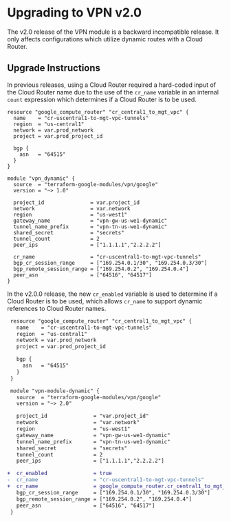 # Upgrading to VPN v2.0

The v2.0 release of the VPN module is a backward incompatible release.
It only affects configurations which utilize dynamic routes with a
Cloud Router.

## Upgrade Instructions

In previous releases, using a Cloud Router required a hard-coded input
of the Cloud Router name due to the use of the `cr_name` variable in an
internal `count` expression which determines if a Cloud Router is to
be used.

```hcl
resource "google_compute_router" "cr_central1_to_mgt_vpc" {
  name    = "cr-uscentral1-to-mgt-vpc-tunnels"
  region  = "us-central1"
  network = var.prod_network
  project = var.prod_project_id

  bgp {
    asn   = "64515"
  }
}

module "vpn_dynamic" {
  source  = "terraform-google-modules/vpn/google"
  version = "~> 1.0"

  project_id               = var.project_id
  network                  = var.network
  region                   = "us-west1"
  gateway_name             = "vpn-gw-us-we1-dynamic"
  tunnel_name_prefix       = "vpn-tn-us-we1-dynamic"
  shared_secret            = "secrets"
  tunnel_count             = 2
  peer_ips                 = ["1.1.1.1","2.2.2.2"]

  cr_name                  = "cr-uscentral1-to-mgt-vpc-tunnels"
  bgp_cr_session_range     = ["169.254.0.1/30", "169.254.0.3/30"]
  bgp_remote_session_range = ["169.254.0.2", "169.254.0.4"]
  peer_asn                 = ["64516", "64517"]
}
```

In the v2.0.0 release, the new `cr_enabled` variable is used to
determine if a Cloud Router is to be used, which allows `cr_name` to
support dynamic references to Cloud Router names.

```diff
 resource "google_compute_router" "cr_central1_to_mgt_vpc" {
   name    = "cr-uscentral1-to-mgt-vpc-tunnels"
   region  = "us-central1"
   network = var.prod_network
   project = var.prod_project_id

   bgp {
     asn   = "64515"
   }
 }

 module "vpn-module-dynamic" {
   source  = "terraform-google-modules/vpn/google"
   version = "~> 2.0"

   project_id               = "var.project_id"
   network                  = "var.network"
   region                   = "us-west1"
   gateway_name             = "vpn-gw-us-we1-dynamic"
   tunnel_name_prefix       = "vpn-tn-us-we1-dynamic"
   shared_secret            = "secrets"
   tunnel_count             = 2
   peer_ips                 = ["1.1.1.1","2.2.2.2"]

+  cr_enabled               = true
-  cr_name                  = "cr-uscentral1-to-mgt-vpc-tunnels"
+  cr_name                  = google_compute_router.cr_central1_to_mgt_vpc.name
   bgp_cr_session_range     = ["169.254.0.1/30", "169.254.0.3/30"]
   bgp_remote_session_range = ["169.254.0.2", "169.254.0.4"]
   peer_asn                 = ["64516", "64517"]
 }
```

